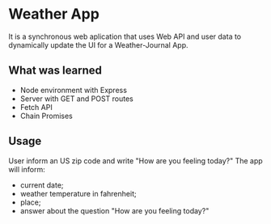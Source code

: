 # Weather App
It is a synchronous web aplication that uses Web API and user data to dynamically update the UI for a Weather-Journal App.

## What was learned
* Node environment with Express
* Server with GET and POST routes
* Fetch API
* Chain Promises

## Usage
User inform an US zip code and write "How are you feeling today?"
The app will inform:
* current date;
* weather temperature in fahrenheit;
* place;
* answer about the question "How are you feeling today?"
